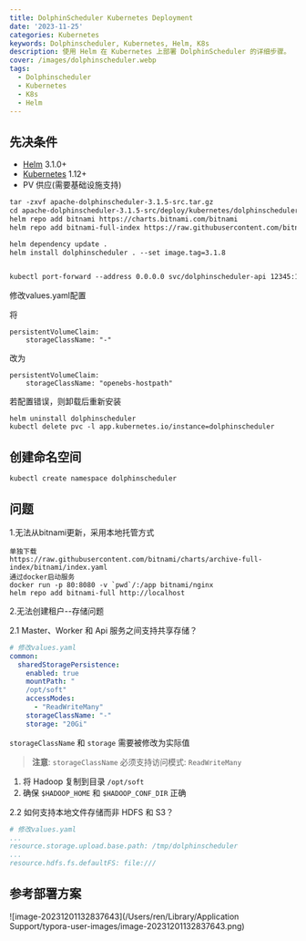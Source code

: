```yaml
---
title: DolphinScheduler Kubernetes Deployment
date: '2023-11-25'
categories: Kubernetes
keywords: Dolphinscheduler, Kubernetes, Helm, K8s
description: 使用 Helm 在 Kubernetes 上部署 DolphinScheduler 的详细步骤。
cover: /images/dolphinscheduler.webp
tags:
  - Dolphinscheduler 
  - Kubernetes 
  - K8s
  - Helm
---
```

## 先决条件

- [Helm](https://helm.sh/) 3.1.0+
- [Kubernetes](https://kubernetes.io/) 1.12+
- PV 供应(需要基础设施支持)

```3.1.5
tar -zxvf apache-dolphinscheduler-3.1.5-src.tar.gz
cd apache-dolphinscheduler-3.1.5-src/deploy/kubernetes/dolphinscheduler
helm repo add bitnami https://charts.bitnami.com/bitnami
helm repo add bitnami-full-index https://raw.githubusercontent.com/bitnami/charts/archive-full-index/bitnami

helm dependency update .
helm install dolphinscheduler . --set image.tag=3.1.8


kubectl port-forward --address 0.0.0.0 svc/dolphinscheduler-api 12345:12345
```

修改values.yaml配置

将

```
persistentVolumeClaim:
	storageClassName: "-"
```

改为

```
persistentVolumeClaim:
	storageClassName: "openebs-hostpath"
```



若配置错误，则卸载后重新安装

```
helm uninstall dolphinscheduler
kubectl delete pvc -l app.kubernetes.io/instance=dolphinscheduler
```



## 创建命名空间

```
kubectl create namespace dolphinscheduler
```



## 问题

1.无法从bitnami更新，采用本地托管方式

```
单独下载
https://raw.githubusercontent.com/bitnami/charts/archive-full-index/bitnami/index.yaml
通过docker启动服务
docker run -p 80:8080 -v `pwd`/:/app bitnami/nginx
helm repo add bitnami-full http://localhost
```



2.无法创建租户--存储问题

2.1 Master、Worker 和 Api 服务之间支持共享存储？

```yaml
# 修改values.yaml
common:
  sharedStoragePersistence:
    enabled: true
    mountPath: "
    /opt/soft"
    accessModes:
      - "ReadWriteMany"
    storageClassName: "-"
    storage: "20Gi"
```

`storageClassName` 和 `storage` 需要被修改为实际值

> **注意**: `storageClassName` 必须支持访问模式: `ReadWriteMany`

1. 将 Hadoop 复制到目录 `/opt/soft`
2. 确保 `$HADOOP_HOME` 和 `$HADOOP_CONF_DIR` 正确



2.2 如何支持本地文件存储而非 HDFS 和 S3？

```yaml
# 修改values.yaml
...
resource.storage.upload.base.path: /tmp/dolphinscheduler
...
resource.hdfs.fs.defaultFS: file:///
```



## 参考部署方案

![image-20231201132837643](/Users/ren/Library/Application Support/typora-user-images/image-20231201132837643.png)
